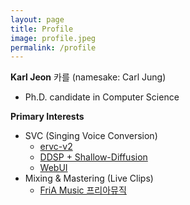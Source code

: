 ```yaml
---
layout: page
title: Profile
image: profile.jpeg
permalink: /profile
---
```


**Karl Jeon** 카를
(namesake: Carl Jung)
* Ph.D. candidate in Computer Science

**Primary Interests**

* SVC (Singing Voice Conversion)
  * [ervc-v2](https://github.com/beberry-hidden-singer/enhanced-RVC-v2)
  * [DDSP + Shallow-Diffusion](https://github.com/beberry-hidden-singer/DDSP-shallow-diffusion)
  * [WebUI](https://github.com/beberry-hidden-singer/integrated_webui)
* Mixing & Mastering (Live Clips)
  * [FriA Music 프리아뮤직](https://www.youtube.com/@fria_music)

